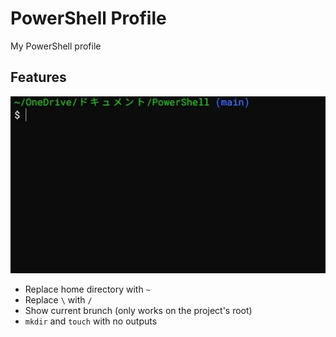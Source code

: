 # PowerShell Profile
My PowerShell profile

## Features
![sample picture](images/path-sample.webp)
- Replace home directory with `~`
- Replace `\` with `/`
- Show current brunch (only works on the project's root)
- `mkdir` and `touch` with no outputs
